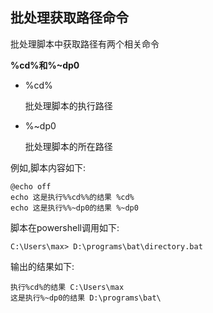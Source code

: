 ## 批处理获取路径命令

批处理脚本中获取路径有两个相关命令

**%cd%**和**%~dp0**

- %cd%

  批处理脚本的执行路径

- %~dp0

  批处理脚本的所在路径



例如,脚本内容如下:

~~~
@echo off
echo 这是执行%%cd%%的结果 %cd%
echo 这是执行%%~dp0的结果 %~dp0
~~~

脚本在powershell调用如下:

~~~
C:\Users\max> D:\programs\bat\directory.bat 
~~~

输出的结果如下:

~~~
执行%cd%的结果 C:\Users\max
这是执行%~dp0的结果 D:\programs\bat\
~~~



